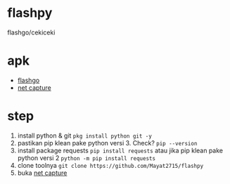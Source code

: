 # flashpy
flashgo/cekiceki

# apk
- [flashgo](https://play.google.com/store/apps/details?id=com.cari.promo.diskon)
- [net capture](https://play.google.com/store/apps/details?id=com.minhui.networkcapture)

# step

1. install python & git `pkg install python git -y`
2. pastikan pip klean pake python versi 3. Check? `pip --version`
3. install package requests `pip install requests` atau jika pip klean pake python versi 2 `python -m pip install requests`
4. clone toolnya `git clone https://github.com/Mayat2715/flashpy`
5. buka [net capture](https://play.google.com/store/apps/details?id=com.minhui.networkcapture) 
